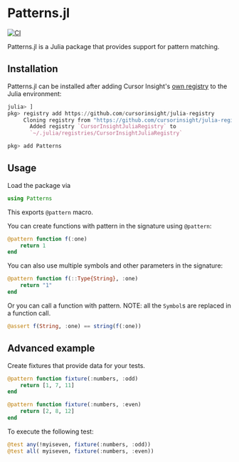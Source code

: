 # Patterns.jl

[![CI](https://github.com/cursorinsight/Patterns.jl/actions/workflows/CI.yml/badge.svg)](https://github.com/cursorinsight/Patterns.jl/actions/workflows/CI.yml)

Patterns.jl is a Julia package that provides support for pattern matching.

## Installation

Patterns.jl can be installed after adding Cursor Insight's [own registry][CIJR]
to the Julia environment:

```julia
julia> ]
pkg> registry add https://github.com/cursorinsight/julia-registry
     Cloning registry from "https://github.com/cursorinsight/julia-registry"
       Added registry `CursorInsightJuliaRegistry` to
       `~/.julia/registries/CursorInsightJuliaRegistry`

pkg> add Patterns
```

## Usage

Load the package via

```julia
using Patterns
```

This exports `@pattern` macro.

You can create functions with pattern in the signature using `@pattern`:

```julia
@pattern function f(:one)
    return 1
end
```

You can also use multiple symbols and other parameters in the signature:

```julia
@pattern function f(::Type{String}, :one)
    return "1"
end
```

Or you can call a function with pattern. NOTE: all the `Symbol`s are replaced
in a function call.

```julia
@assert f(String, :one) == string(f(:one))
```

## Advanced example

Create fixtures that provide data for your tests.

```julia
@pattern function fixture(:numbers, :odd)
    return [1, 7, 11]
end

@pattern function fixture(:numbers, :even)
    return [2, 8, 12]
end
```

To execute the following test:

```julia
@test any(!myiseven, fixture(:numbers, :odd))
@test all( myiseven, fixture(:numbers, :even))
```

[CIJR]: https://github.com/cursorinsight/julia-registry
